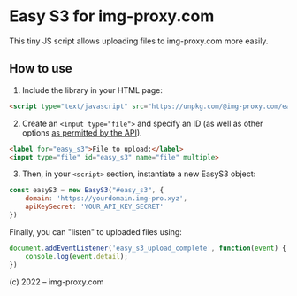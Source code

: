 # Easy S3 for img-proxy.com

This tiny JS script allows uploading files to img-proxy.com more easily.

## How to use

1. Include the library in your HTML page:
```html
<script type="text/javascript" src="https://unpkg.com/@img-proxy.com/easy-s3-plugin/dist/easy-s3.min.js"></script>
```

2. Create an `<input type="file">` and specify an ID (as well as other options [as permitted by the API](https://developer.mozilla.org/en-US/docs/Web/HTML/Element/Input/file)). 
```html
<label for="easy_s3">File to upload:</label>
<input type="file" id="easy_s3" name="file" multiple>
```

3. Then, in your `<script>` section, instantiate a new EasyS3 object:

```javascript
const easyS3 = new EasyS3("#easy_s3", {
    domain: 'https://yourdomain.img-pro.xyz',
    apiKeySecret: 'YOUR_API_KEY_SECRET'
})
```

Finally, you can "listen" to uploaded files using:
```javascript
document.addEventListener('easy_s3_upload_complete', function(event) {
    console.log(event.detail);
})
```

(c) 2022 – img-proxy.com
